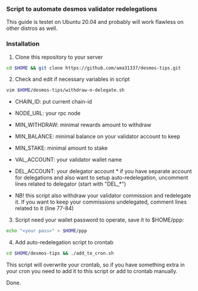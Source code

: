 ### Script to automate desmos validator redelegations
This guide is testet on Ubuntu 20.04 and probably will work flawless on other distros as well.

### Installation
1. Clone this repository to your server
```sh
cd $HOME && git clone https://github.com/ama31337/desmos-tips.git
```
2. Check and edit if necessary variables in script
```sh
vim $HOME/desmos-tips/withdraw-n-delegate.sh
```
- CHAIN_ID: put current chain-id
- NODE_URL: your rpc node
- MIN_WITHDRAW: minimal rewards amount to withdraw
- MIN_BALANCE: minimal balance on your validator account to keep
- MIN_STAKE: minimal amount to stake
- VAL_ACCOUNT: your validator wallet name
- DEL_ACCOUNT: your delegator account * if you have separate account for delegations and also want to setup auto-redelegation, uncomment lines related to delegator (start with "DEL_*")

- NB! this script also withdraw your validator commission and redelegate it.
If you want to keep your commissions undelegated, comment lines related to it (line 77-84)

3. Script need your wallet password to operate, save it to $HOME/ppp:
```sh
echo "<your pass>" > $HOME/ppp
```

4. Add auto-redelegation script to crontab
```sh
cd $HOME/desmos-tips && ./add_to_cron.sh
```
This script will overwrite your crontab, so if you have something extra in your cron you need to add it to this script or add to crontab manually.

Done.

